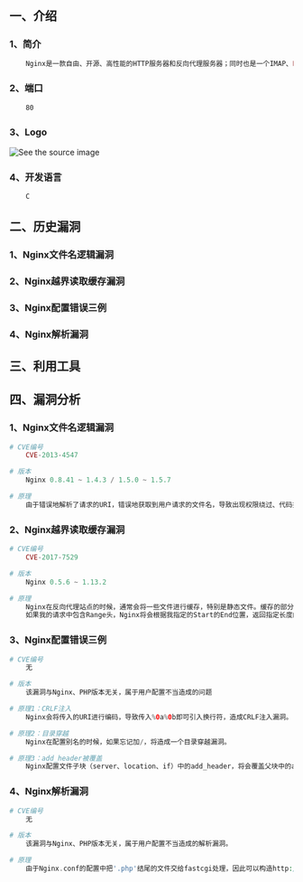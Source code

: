 ## 一、介绍

### 1、简介

```php
	Nginx是一款自由、开源、高性能的HTTP服务器和反向代理服务器；同时也是一个IMAP、POP3、SMTP代理服务器；Nginx可以作为一个HTTP服务器进行网站的发布处理，另外Nginx可以作为反向代理进行负载均衡的实现。
```

### 2、端口

```
	80
```

### 3、Logo

![See the source image](https://th.bing.com/th/id/R.7dd42f963af0f04dd1b40bbeb7da93b1?rik=yewEBT9LScwTrw&pid=ImgRaw&r=0)

### 4、开发语言

```
	C
```



## 二、历史漏洞

### 1、Nginx文件名逻辑漏洞

### 2、Nginx越界读取缓存漏洞

### 3、Nginx配置错误三例

### 4、Nginx解析漏洞



## 三、利用工具



## 四、漏洞分析

### 1、Nginx文件名逻辑漏洞

```php
# CVE编号
	CVE-2013-4547
```

```php
# 版本
	Nginx 0.8.41 ~ 1.4.3 / 1.5.0 ~ 1.5.7
```

```php
# 原理
	由于错误地解析了请求的URI，错误地获取到用户请求的文件名，导致出现权限绕过、代码执行的连带影响。正常情况下，只有.php后缀的文件才会被解析，而存在CVE-2013-4547的情况下，我们请求1.gif[0x20][0x00].php，这个URI可以匹配上正则\.php$，Nginx错误地认为请求文件是1.gif[0x20]，就造成了解析漏洞。所以，我们只需要上传一个空格结尾的文件，即可使PHP解析它。
```

### 2、Nginx越界读取缓存漏洞

```php
# CVE编号
	CVE-2017-7529
```

```php
# 版本
	Nginx 0.5.6 ~ 1.13.2
```

```php
# 原理
	Nginx在反向代理站点的时候，通常会将一些文件进行缓存，特别是静态文件。缓存的部分存储在文件中，每个缓存文件包括"文件头"+"HTTP返回包头"+"HTTP返回包体"。如果二次请求正好匹配这个缓存文件，则Nginx会直接将该文件中的"HTTP返回包体"返回给用户。
	如果我的请求中包含Range头，Nginx将会根据我指定的Start的End位置，返回指定长度的内容。而如果我们构造了两个负的位置，如（-600,-9223372036854774591），将可能读取到负位置的数据。如果这次请求又匹配到了缓存文件，则可能就可以读取到缓存文件中位于"HTTP返回包体"前的"文件头"、"HTTP返回包头"等内容。
```

### 3、Nginx配置错误三例

```php
# CVE编号
	无
```

```php
# 版本
	该漏洞与Nginx、PHP版本无关，属于用户配置不当造成的问题
```

```php
# 原理1：CRLF注入
	Nginx会将传入的URI进行编码，导致传入%0a%0b即可引入换行符，造成CRLF注入漏洞。
```

```php
# 原理2：目录穿越
	Nginx在配置别名的时候，如果忘记加/，将造成一个目录穿越漏洞。
```

```php
# 原理3：add_header被覆盖
	Nginx配置文件子块（server、location、if）中的add_header，将会覆盖父块中的add_header添加的HTTP头，造成一些安全隐患。
```

### 4、Nginx解析漏洞

```php
# CVE编号
	无
```

```php
# 版本
	该漏洞与Nginx、PHP版本无关，属于用户配置不当造成的解析漏洞。
```

```php
# 原理
	由于Nginx.conf的配置中把'.php'结尾的文件交给fastcgi处理，因此可以构造http://xx/test.png/.php，对于任意文件名，在后面加上/*.php，该文件就会以php格式进行解析。
```

